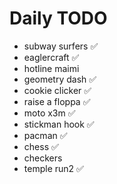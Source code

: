 # Daily TODO

- subway surfers ✅
- eaglercraft ✅
- hotline maimi
- geometry dash ✅
- cookie clicker ✅
- raise a floppa ✅
- moto x3m ✅
- stickman hook ✅
- pacman ✅
- chess ✅
- checkers
- temple run2 ✅
